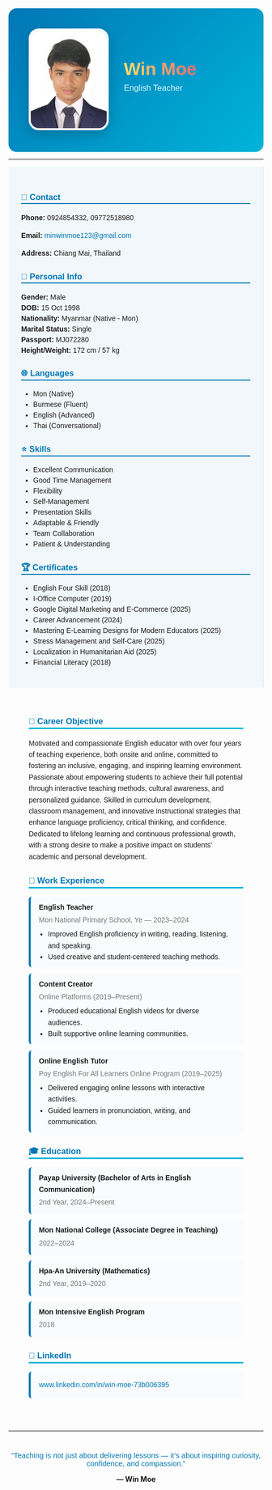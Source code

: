 <!-- HEADER -->
<div style="display:flex; align-items:center; justify-content:flex-start; background:linear-gradient(135deg,#0077b6,#00b4d8); padding:40px; border-radius:16px; color:white; font-family:'Poppins',sans-serif;">
  
  <!-- Photo -->
  <div style="flex-shrink:0;">
    <img src="wmcvphoto.jpg" alt="Win Moe Photo" width="150" style="border-radius:20px; border:4px solid #fff; box-shadow:0 8px 25px rgba(0,0,0,0.2);">
  </div>

  <!-- Name and Title -->
  <div style="margin-left:30px;">
    <h1 style="margin:0; font-size:2.5em; font-weight:700; background:linear-gradient(90deg,#ffe066,#ff6b6b); -webkit-background-clip:text; -webkit-text-fill-color:transparent;">Win Moe</h1>
    <h3 style="margin-top:8px; font-weight:500; color:#e0f7fa;">English Teacher</h3>
  </div>
</div>

---

<div style="display:flex; flex-wrap:wrap; font-family:'Poppins',sans-serif;">

<!-- SIDEBAR -->
<div style="flex:1; min-width:250px; background:#f1f7fa; padding:25px; border-right:1px solid #e0e0e0; line-height:1.5;">

<h3 style="color:#0077b6; border-bottom:2px solid #0077b6;">📇 Contact</h3>
<p><b>Phone:</b> 0924854332, 09772518980</p>
<p><b>Email:</b> <a href="mailto:minwinmoe123@gmail.com" style="color:#0077b6; text-decoration:none;">minwinmoe123@gmail.com</a></p>
<p><b>Address:</b> Chiang Mai, Thailand</p>

<h3 style="color:#0077b6; border-bottom:2px solid #0077b6;">👤 Personal Info</h3>
<ul style="list-style:none; padding:0;">
  <li><b>Gender:</b> Male</li>
  <li><b>DOB:</b> 15 Oct 1998</li>
  <li><b>Nationality:</b> Myanmar (Native - Mon)</li>
  <li><b>Marital Status:</b> Single</li>
  <li><b>Passport:</b> MJ072280</li>
  <li><b>Height/Weight:</b> 172 cm / 57 kg</li>
</ul>

<h3 style="color:#0077b6; border-bottom:2px solid #0077b6;">🌐 Languages</h3>
<ul>
  <li>Mon (Native)</li>
  <li>Burmese (Fluent)</li>
  <li>English (Advanced)</li>
  <li>Thai (Conversational)</li>
</ul>

<h3 style="color:#0077b6; border-bottom:2px solid #0077b6;">⭐ Skills</h3>
<ul>
  <li>Excellent Communication</li>
  <li>Good Time Management</li>
  <li>Flexibility</li>
  <li>Self-Management</li>
  <li>Presentation Skills</li>
  <li>Adaptable & Friendly</li>
  <li>Team Collaboration</li>
  <li>Patient & Understanding</li>
</ul>

<h3 style="color:#0077b6; border-bottom:2px solid #0077b6;">🏆 Certificates</h3>
<ul>
  <li>English Four Skill (2018)</li>
  <li>I-Office Computer (2019)</li>
  <li>Google Digital Marketing and E-Commerce (2025)</li>
  <li>Career Advancement (2024)</li>
  <li>Mastering E-Learning Designs for Modern Educators (2025)</li>
  <li>Stress Management and Self-Care (2025)</li>
  <li>Localization in Humanitarian Aid (2025)</li>
  <li>Financial Literacy (2018)</li>
</ul>

</div>

<!-- MAIN CONTENT -->
<div style="flex:2; min-width:300px; padding:30px 40px; line-height:1.6;">

<h3 style="color:#0077b6; border-bottom:3px solid #00b4d8;">🎯 Career Objective</h3>
<p>Motivated and compassionate English educator with over four years of teaching experience, both onsite and online, committed to fostering an inclusive, engaging, and inspiring learning environment. Passionate about empowering students to achieve their full potential through interactive teaching methods, cultural awareness, and personalized guidance. Skilled in curriculum development, classroom management, and innovative instructional strategies that enhance language proficiency, critical thinking, and confidence. Dedicated to lifelong learning and continuous professional growth, with a strong desire to make a positive impact on students’ academic and personal development.</p>

<h3 style="color:#0077b6; border-bottom:3px solid #00b4d8;">💼 Work Experience</h3>

<div style="background:#f9fbfc; border-left:4px solid #0077b6; padding:10px 16px; margin-bottom:12px; border-radius:6px;">
  <h4 style="margin:0;">English Teacher</h4>
  <p style="color:#777; margin:2px 0 6px;">Mon National Primary School, Ye — 2023–2024</p>
  <ul style="margin:0; padding-left:18px;">
    <li>Improved English proficiency in writing, reading, listening, and speaking.</li>
    <li>Used creative and student-centered teaching methods.</li>
  </ul>
</div>

<div style="background:#f9fbfc; border-left:4px solid #0077b6; padding:10px 16px; margin-bottom:12px; border-radius:6px;">
  <h4 style="margin:0;">Content Creator</h4>
  <p style="color:#777; margin:2px 0 6px;">Online Platforms (2019–Present)</p>
  <ul style="margin:0; padding-left:18px;">
    <li>Produced educational English videos for diverse audiences.</li>
    <li>Built supportive online learning communities.</li>
  </ul>
</div>

<div style="background:#f9fbfc; border-left:4px solid #0077b6; padding:10px 16px; margin-bottom:12px; border-radius:6px;">
  <h4 style="margin:0;">Online English Tutor</h4>
  <p style="color:#777; margin:2px 0 6px;">Poy English For All Learners Online Program (2019–2025)</p>
  <ul style="margin:0; padding-left:18px;">
    <li>Delivered engaging online lessons with interactive activities.</li>
    <li>Guided learners in pronunciation, writing, and communication.</li>
  </ul>
</div>

<h3 style="color:#0077b6; border-bottom:3px solid #00b4d8;">🎓 Education</h3>

<div style="background:#f9fbfc; border-left:4px solid #0077b6; padding:10px 16px; margin-bottom:10px; border-radius:6px;">
  <h4 style="margin:0;">Payap University (Bachelor of Arts in English Communication)</h4>
  <p style="color:#777; margin:3px 0;">2nd Year, 2024–Present</p>
</div>

<div style="background:#f9fbfc; border-left:4px solid #0077b6; padding:10px 16px; margin-bottom:10px; border-radius:6px;">
  <h4 style="margin:0;">Mon National College (Associate Degree in Teaching)</h4>
  <p style="color:#777; margin:3px 0;">2022–2024</p>
</div>

<div style="background:#f9fbfc; border-left:4px solid #0077b6; padding:10px 16px; margin-bottom:10px; border-radius:6px;">
  <h4 style="margin:0;">Hpa-An University (Mathematics)</h4>
  <p style="color:#777; margin:3px 0;">2nd Year, 2019–2020</p>
</div>

<div style="background:#f9fbfc; border-left:4px solid #0077b6; padding:10px 16px; margin-bottom:10px; border-radius:6px;">
  <h4 style="margin:0;">Mon Intensive English Program</h4>
  <p style="color:#777; margin:3px 0;">2018</p>
</div>

<!-- LinkedIn as separate heading -->
<h3 style="color:#0077b6; border-bottom:3px solid #00b4d8;">🔗 LinkedIn</h3>
<div style="background:#f9fbfc; border-left:4px solid #0077b6; padding:10px 16px; margin-bottom:20px; border-radius:6px;">
  <p style="color:#0077b6; margin:5px 0;">
    <a href="https://www.linkedin.com/in/win-moe-73b006395" target="_blank" style="color:#0077b6; text-decoration:none;">
      www.linkedin.com/in/win-moe-73b006395
    </a>
  </p>
</div>

</div>
</div>

---

<div align="center" style="margin-top:40px; max-width:700px; margin-left:auto; margin-right:auto;">
  <p style="font-size:1.05em; color:#0077b6; font-family:'Poppins',sans-serif;">
    “Teaching is not just about delivering lessons — it’s about inspiring curiosity, confidence, and compassion.”
  </p>
  <strong>— Win Moe</strong>
</div>
